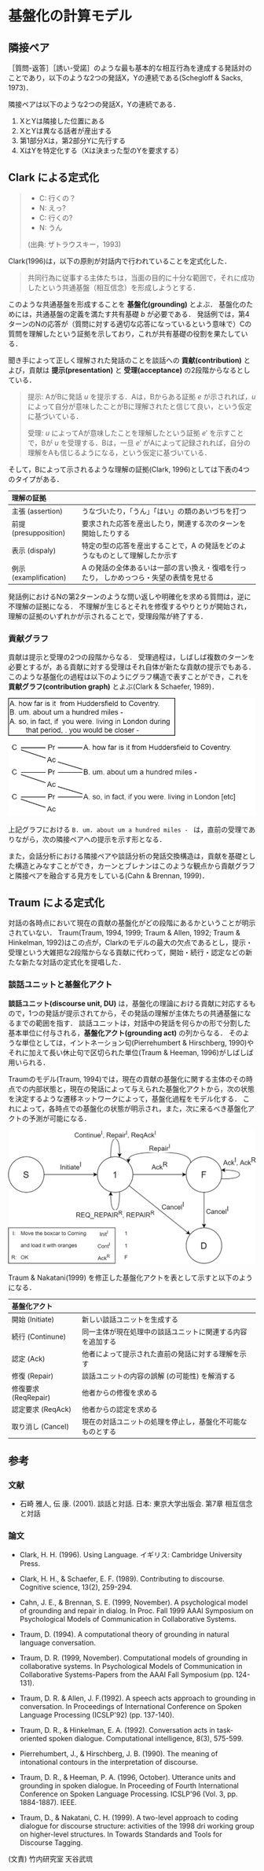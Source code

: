 # 基盤化の計算モデル

## 隣接ペア

［質問-返答］［誘い-受諾］のような最も基本的な相互行為を達成する発話対のことであり，以下のような2つの発話X，Yの連続である(Schegloff & Sacks, 1973)．

隣接ペアは以下のような2つの発話X，Yの連続である．

1. XとYは隣接した位置にある
2. XとYは異なる話者が産出する
3. 第1部分Xは，第2部分Yに先行する
4. XはYを特定化する（Xは決まった型のYを要求する）

## Clark による定式化

> * C: 行くの？
> * N: えっ?
> * C: 行くの?
> * N: うん
>
> (出典: ザトラウスキー，1993)

Clark(1996)は，以下の原則が対話内で行われていることを定式化した．

> 共同行為に従事する主体たちは，当面の目的に十分な範囲で，それに成功したという共通基盤（相互信念）を形成しようとする．

このような共通基盤を形成することを **基盤化(grounding)** とよぶ．
基盤化のためには，共通基盤の定義を満たす共有基礎 $b$ が必要である．
発話例では，第4ターンのNの応答が（質問に対する適切な応答になっているという意味で）Cの質問を理解したという証拠を示しており，これが共有基礎の役割を果たしている．

聞き手によって正しく理解された発話のことを談話への **貢献(contribution)** とよび，貢献は **提示(presentation)** と **受理(acceptance)** の2段階からなるとしている．

> 提示: AがBに発話 $u$ を提示する．Aは，Bからある証拠 $e$ が示されれば，$u$ によって自分が意味したことがBに理解されたと信じて良い，という仮定に基づいている．
>
> 受理: $u$ によってAが意味したことを理解したという証拠 $e'$ を示すことで，Bが $u$ を受理する．Bは，一旦 $e'$ がAによって記録されれば，自分の理解をAも信じるようになる，という仮定に基づいている．

そして，Bによって示されるような理解の証拠(Clark, 1996)としては下表の4つのタイプがある．

|理解の証拠||
|:--|:--|
|主張 (assertion)|うなづいたり，「うん」「はい」の類のあいづちを打つ|
|前提 (presupposition)|要求された応答を産出したり，関連する次のターンを開始したりする|
|表示 (dispaly)|特定の型の応答を産出することで，A の発話をどのようなものとして理解したか示す|
|例示 (examplification)|A の発話の全体あるいは一部の言い換え・復唱を行ったり， しかめっつら・失望の表情を見せる|

発話例におけるNの第2ターンのような問い返しや明確化を求める質問は，逆に不理解の証拠になる．
不理解が生じるとそれを修復するやりとりが開始され，理解の証拠のいずれかが示されることで，受理段階が終了する．

### 貢献グラフ

貢献は提示と受理の2つの段階からなる．
受理過程は，しばしば複数のターンを必要とするが，ある貢献に対する受理はそれ自体が新たな貢献の提示でもある．
このような基盤化の過程は以下のようにグラフ構造で表すことができ，これを **貢献グラフ(contribution graph)** とよぶ(Clark & Schaefer, 1989)．

![貢献グラフ](research-Clark.drawio.png)

上記グラフにおける `B. um. about um a hundred miles - ` は，直前の受理でありながら，次の隣接ペアへの提示を示す形となる．

また，会話分析における隣接ペアや談話分析の発話交換構造は，貢献を基礎とした構造とみなすことができ，カーンとブレナンはこのような観点から貢献グラフと隣接ペアを融合する見方をしている(Cahn & Brennan, 1999)．

## Traum による定式化

対話の各時点において現在の貢献の基盤化がどの段階にあるかということが明示されていない．
Traum(Traum, 1994, 1999; Traum & Allen, 1992; Traum & Hinkelman, 1992)はこの点が，Clarkのモデルの最大の欠点であるとし，提示・受理という大雑把な2段階からなる貢献に代わって，開始・続行・認定などの新たな新たな対話の定式化を提唱した．

### 談話ユニットと基盤化アクト

**談話ユニット(discourse unit, DU)** は，基盤化の理論における貢献に対応するもので，1つの発話が提示されてから，その発話の理解が主体たちの共通基盤になるまでの範囲を指す．
談話ユニットは，対話中の発話を何らかの形で分割した基本単位に付与される，**基盤化アクト(grounding act)** の列からなる．
そのような単位としては，イントネーション句(Pierrehumbert & Hirschberg, 1990)やそれに加えて長い休止句で区切られた単位(Traum & Heeman, 1996)がしばしば用いられる．

Traumのモデル(Traum, 1994)では，現在の貢献の基盤化に関する主体のその時点での内部状態と，現在の発話によって与えられた基盤化アクトから，次の状態を決定するような遷移ネットワークによって，基盤化過程をモデル化する．
これによって，各時点での基盤化の状態が明示され，また，次に来るべき基盤化アクトの予測が可能になる．

![基盤化の状態遷移ネットワーク](research-Traum.drawio.png)

Traum & Nakatani(1999) を修正した基盤化アクトを表として示すと以下のようになる．

|基盤化アクト||
|:--|:--|
|開始 (Initiate)|新しい談話ユニットを生成する|
|続行 (Continune)|同一主体が現在処理中の談話ユニットに関連する内容を追加する|
|認定 (Ack)|他者によって提示された直前の発話に対する理解を示す|
|修復 (Repair)|談話ユニットの内容の誤解 (の可能性) を解消する|
|修復要求 (ReqRepair)|他者からの修復を求める|
|認定要求 (ReqAck)|他者からの認定を求める|
|取り消し (Cancel)|現在の対話ユニットの処理を停止し，基盤化不可能なものとする|

## 参考

### 文献

* 石崎 雅人, 伝 康. (2001). 談話と対話. 日本: 東京大学出版会. 第7章 相互信念と対話

### 論文

<!-- * Clark(1996) -->
* Clark, H. H. (1996). Using Language. イギリス: Cambridge University Press.
<!-- * Clark & Schaefer, 1989 -->
* Clark, H. H., & Schaefer, E. F. (1989). Contributing to discourse. Cognitive science, 13(2), 259-294.
<!-- * Cahn & Brennan, 1999 -->
* Cahn, J. E., & Brennan, S. E. (1999, November). A psychological model of grounding and repair in dialog. In Proc. Fall 1999 AAAI Symposium on Psychological Models of Communication in Collaborative Systems.
<!-- * Traum, 1994 -->
* Traum, D. (1994). A computational theory of grounding in natural language conversation.
<!-- * Traum, 1999 -->
* Traum, D. R. (1999, November). Computational models of grounding in collaborative systems. In Psychological Models of Communication in Collaborative Systems-Papers from the AAAI Fall Symposium (pp. 124-131).
<!-- * Traum & Allen, 1992 -->
* Traum, D. R. & Allen, J. F.(1992). A speech acts approach to grounding in conversation. In Proceedings of International Conference on Spoken Language Processing (ICSLP'92) (pp. 137-140).
<!-- * Traum & Hinkelman, 1992 -->
* Traum, D. R., & Hinkelman, E. A. (1992). Conversation acts in task‐oriented spoken dialogue. Computational intelligence, 8(3), 575-599.
<!-- * Pierrehumbert & Hirschberg, 1990 -->
* Pierrehumbert, J., & Hirschberg, J. B. (1990). The meaning of intonational contours in the interpretation of discourse.
<!-- * Traum & Heeman, 1997 -->
* Traum, D. R., & Heeman, P. A. (1996, October). Utterance units and grounding in spoken dialogue. In Proceeding of Fourth International Conference on Spoken Language Processing. ICSLP'96 (Vol. 3, pp. 1884-1887). IEEE.
<!-- * Traum & Nakatani, 1999 -->
* Traum, D., & Nakatani, C. H. (1999). A two-level approach to coding dialogue for discourse structure: activities of the 1998 dri working group on higher-level structures. In Towards Standards and Tools for Discourse Tagging.

(文責) 竹内研究室 天谷武琉
